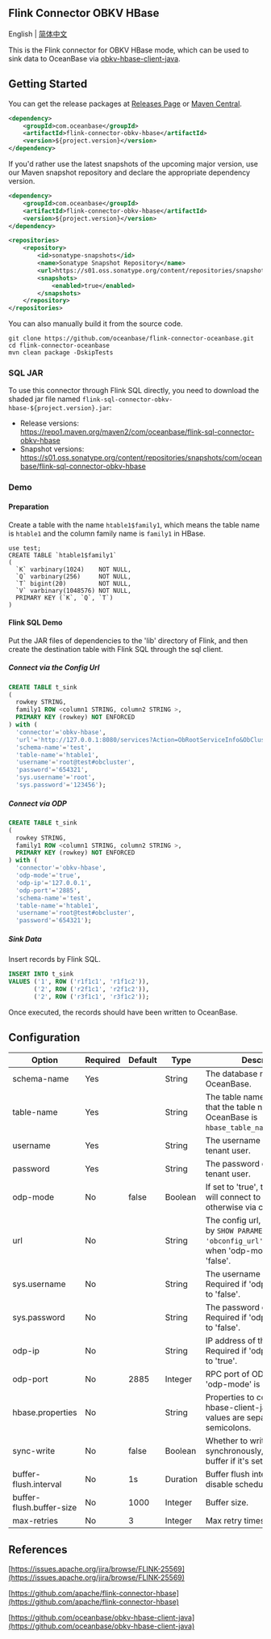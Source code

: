 ## Flink Connector OBKV HBase

English | [简体中文](flink-connector-obkv-hbase_cn.md)

This is the Flink connector for OBKV HBase mode, which can be used to sink data to OceanBase via [obkv-hbase-client-java](https://github.com/oceanbase/obkv-hbase-client-java).

## Getting Started

You can get the release packages at [Releases Page](https://github.com/oceanbase/flink-connector-oceanbase/releases) or [Maven Central](https://central.sonatype.com/artifact/com.oceanbase/flink-connector-obkv-hbase).

```xml
<dependency>
    <groupId>com.oceanbase</groupId>
    <artifactId>flink-connector-obkv-hbase</artifactId>
    <version>${project.version}</version>
</dependency>
```

If you'd rather use the latest snapshots of the upcoming major version, use our Maven snapshot repository and declare the appropriate dependency version.

```xml
<dependency>
    <groupId>com.oceanbase</groupId>
    <artifactId>flink-connector-obkv-hbase</artifactId>
    <version>${project.version}</version>
</dependency>

<repositories>
    <repository>
        <id>sonatype-snapshots</id>
        <name>Sonatype Snapshot Repository</name>
        <url>https://s01.oss.sonatype.org/content/repositories/snapshots/</url>
        <snapshots>
            <enabled>true</enabled>
        </snapshots>
    </repository>
</repositories>
```

You can also manually build it from the source code.

```shell
git clone https://github.com/oceanbase/flink-connector-oceanbase.git
cd flink-connector-oceanbase
mvn clean package -DskipTests
```

### SQL JAR

To use this connector through Flink SQL directly, you need to download the shaded jar file named `flink-sql-connector-obkv-hbase-${project.version}.jar`:

- Release versions: https://repo1.maven.org/maven2/com/oceanbase/flink-sql-connector-obkv-hbase
- Snapshot versions: https://s01.oss.sonatype.org/content/repositories/snapshots/com/oceanbase/flink-sql-connector-obkv-hbase

### Demo

#### Preparation

Create a table with the name `htable1$family1`, which means the table name is `htable1` and the column family name is `family1` in HBase.

```mysql
use test;
CREATE TABLE `htable1$family1`
(
  `K` varbinary(1024)    NOT NULL,
  `Q` varbinary(256)     NOT NULL,
  `T` bigint(20)         NOT NULL,
  `V` varbinary(1048576) NOT NULL,
  PRIMARY KEY (`K`, `Q`, `T`)
)
```

#### Flink SQL Demo

Put the JAR files of dependencies to the 'lib' directory of Flink, and then create the destination table with Flink SQL through the sql client.

##### Connect via the Config Url

```sql
CREATE TABLE t_sink
(
  rowkey STRING,
  family1 ROW <column1 STRING, column2 STRING >,
  PRIMARY KEY (rowkey) NOT ENFORCED
) with (
  'connector'='obkv-hbase',
  'url'='http://127.0.0.1:8080/services?Action=ObRootServiceInfo&ObCluster=obcluster',
  'schema-name'='test',
  'table-name'='htable1',
  'username'='root@test#obcluster',
  'password'='654321',
  'sys.username'='root',
  'sys.password'='123456');
```

##### Connect via ODP

```sql
CREATE TABLE t_sink
(
  rowkey STRING,
  family1 ROW <column1 STRING, column2 STRING >,
  PRIMARY KEY (rowkey) NOT ENFORCED
) with (
  'connector'='obkv-hbase',
  'odp-mode'='true',
  'odp-ip'='127.0.0.1',
  'odp-port'='2885',
  'schema-name'='test',
  'table-name'='htable1',
  'username'='root@test#obcluster',
  'password'='654321');
```

##### Sink Data

Insert records by Flink SQL.

```sql
INSERT INTO t_sink
VALUES ('1', ROW ('r1f1c1', 'r1f1c2')),
       ('2', ROW ('r2f1c1', 'r2f1c2')),
       ('2', ROW ('r3f1c1', 'r3f1c2'));
```

Once executed, the records should have been written to OceanBase.

## Configuration

|          Option          | Required | Default |   Type   |                                                           Description                                                           |
|--------------------------|----------|---------|----------|---------------------------------------------------------------------------------------------------------------------------------|
| schema-name              | Yes      |         | String   | The database name of OceanBase.                                                                                                 |
| table-name               | Yes      |         | String   | The table name of HBase, note that the table name in OceanBase is <code>hbase_table_name$family_name</code>.                    |
| username                 | Yes      |         | String   | The username of non-sys tenant user.                                                                                            |
| password                 | Yes      |         | String   | The password of non-sys tenant user.                                                                                            |
| odp-mode                 | No       | false   | Boolean  | If set to 'true', the connector will connect to OBKV via ODP, otherwise via config url.                                         |
| url                      | No       |         | String   | The config url, can be queried by <code>SHOW PARAMETERS LIKE 'obconfig_url'</code>. Required when 'odp-mode' is set to 'false'. |
| sys.username             | No       |         | String   | The username of sys tenant. Required if 'odp-mode' is set to 'false'.                                                           |
| sys.password             | No       |         | String   | The password of sys tenant. Required if 'odp-mode' is set to 'false'.                                                           |
| odp-ip                   | No       |         | String   | IP address of the ODP. Required if 'odp-mode' is set to 'true'.                                                                 |
| odp-port                 | No       | 2885    | Integer  | RPC port of ODP. Required if 'odp-mode' is set to 'true'.                                                                       |
| hbase.properties         | No       |         | String   | Properties to configure 'obkv-hbase-client-java', multiple values are separated by semicolons.                                  |
| sync-write               | No       | false   | Boolean  | Whether to write data synchronously, will not use buffer if it's set to 'true'.                                                 |
| buffer-flush.interval    | No       | 1s      | Duration | Buffer flush interval. Set '0' to disable scheduled flushing.                                                                   |
| buffer-flush.buffer-size | No       | 1000    | Integer  | Buffer size.                                                                                                                    |
| max-retries              | No       | 3       | Integer  | Max retry times on failure.                                                                                                     |

## References

[https://issues.apache.org/jira/browse/FLINK-25569](https://issues.apache.org/jira/browse/FLINK-25569)

[https://github.com/apache/flink-connector-hbase](https://github.com/apache/flink-connector-hbase)

[https://github.com/oceanbase/obkv-hbase-client-java](https://github.com/oceanbase/obkv-hbase-client-java)

